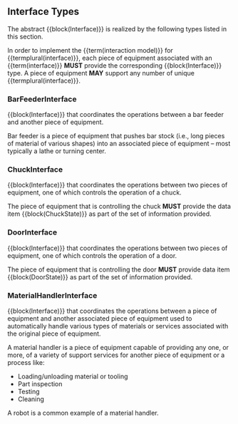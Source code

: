 
## Interface Types

The abstract {{block(Interface)}} is realized by the following types listed in this section. 

In order to implement the {{term(interaction model)}} for {{termplural(interface)}}, each piece of equipment associated with an {{term(interface)}} **MUST** provide the corresponding {{block(Interface)}} type. A piece of equipment **MAY** support any number of unique {{termplural(interface)}}.

### BarFeederInterface

{{block(Interface)}} that coordinates the operations between a bar feeder and another piece of equipment.

Bar feeder is a piece of equipment that pushes bar stock (i.e., long pieces of material of various shapes) into an associated piece of equipment – most typically a lathe or turning center.



### ChuckInterface

{{block(Interface)}} that coordinates the operations between two pieces of equipment, one of which controls the operation of a chuck.

The piece of equipment that is controlling the chuck **MUST** provide the data item {{block(ChuckState)}} as part of the set of information provided.



### DoorInterface

{{block(Interface)}} that coordinates the operations between two pieces of equipment, one of which controls the operation of a door.

The piece of equipment that is controlling the door **MUST** provide data item {{block(DoorState)}} as part of the set of information provided.



### MaterialHandlerInterface

{{block(Interface)}} that coordinates the operations between a piece of equipment and another associated piece of equipment used to automatically handle various types of materials or services associated with the original piece of equipment.

A material handler is a piece of equipment capable of providing any one, or more, of a variety of support services for another piece of equipment or a process like:

* Loading/unloading material or tooling
* Part inspection
* Testing
* Cleaning

A robot is a common example of a material handler.



